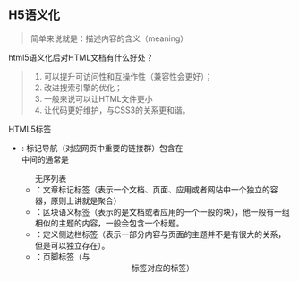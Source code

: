 ## H5语义化

> 简单来说就是：描述内容的含义（meaning）

html5语义化后对HTML文档有什么好处？

> 1. 可以提升可访问性和互操作性（兼容性会更好）；
> 2. 改进搜索引擎的优化；
> 3. 一般来说可以让HTML文件更小
> 4. 让代码更好维护，与CSS3的关系更和谐。



HTML5标签

- <nav>: 标记导航（对应网页中重要的链接群）包含在<nav>中间的通常是<ul>无序列表
- <article>：文章标记标签（表示一个文档、页面、应用或者网站中一个独立的容器，原则上讲就是聚合）
- <sections>：区块语义标签（表示的是文档或者应用的一个一般的块），他一般有一组相似的主题的内容，一般会包含一个标题。
- <aside>：定义侧边栏标签（表示一部分内容与页面的主题并不是有很大的关系，但是可以独立存在）。
- <footer>：页脚标签（与<header>标签对应的标签）